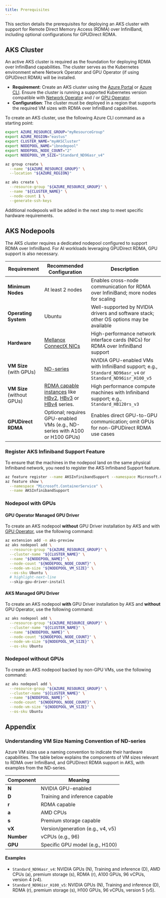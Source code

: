 ```yaml
---
title: Prerequisites
---
```


This section details the prerequisites for deploying an AKS cluster with support for Remote Direct Memory Access (RDMA) over InfiniBand, including optional configurations for GPUDirect RDMA.

## AKS Cluster

An active AKS cluster is required as the foundation for deploying RDMA over InfiniBand capabilities. The cluster serves as the Kubernetes environment where Network Operator and GPU Operator (if using GPUDirect RDMA) will be installed.

- **Requirement**: Create an AKS cluster using the [Azure Portal](https://portal.azure.com) or [Azure CLI](https://learn.microsoft.com/en-us/cli/azure/aks?view=azure-cli-latest). Ensure the cluster is running a supported Kubernetes version compatible with [Network Operator](https://docs.nvidia.com/networking/display/kubernetes2501/platform-support.html) and / or [GPU Operator](https://docs.nvidia.com/datacenter/cloud-native/gpu-operator/latest/platform-support.html).
- **Configuration**: The cluster must be deployed in a region that supports the required VM sizes with RDMA over InfiniBand capabilities.

To create an AKS cluster, use the following Azure CLI command as a starting point:

```bash
export AZURE_RESOURCE_GROUP="myResourceGroup"
export AZURE_REGION="eastus"
export CLUSTER_NAME="myAKSCluster"
export NODEPOOL_NAME="ibnodepool"
export NODEPOOL_NODE_COUNT="2"
export NODEPOOL_VM_SIZE="Standard_ND96asr_v4"

az group create \
  --name "${AZURE_RESOURCE_GROUP}" \
  --location "${AZURE_REGION}"

az aks create \
  --resource-group "${AZURE_RESOURCE_GROUP}" \
  --name "${CLUSTER_NAME}" \
  --node-count 1 \
  --generate-ssh-keys
```

Additional nodepools will be added in the next step to meet specific hardware requirements.

## AKS Nodepools

The AKS cluster requires a dedicated nodepool configured to support RDMA over InfiniBand. For AI workloads leveraging GPUDirect RDMA, GPU support is also necessary.

| Requirement                | Recommended Configuration                                                                                                                                                                                                                                                                                                                                                                                     | Description                                                                                               |
| -------------------------- | ------------------------------------------------------------------------------------------------------------------------------------------------------------------------------------------------------------------------------------------------------------------------------------------------------------------------------------------------------------------------------------------------------------- | --------------------------------------------------------------------------------------------------------- |
| **Minimum Nodes**          | At least 2 nodes                                                                                                                                                                                                                                                                                                                                                                                              | Enables cross-node communication for RDMA over InfiniBand; more nodes for scaling                         |
| **Operating System**       | Ubuntu                                                                                                                                                                                                                                                                                                                                                                                                        | Well-supported by NVIDIA drivers and software stack; other OS options may be available                    |
| **Hardware**               | [Mellanox ConnectX NICs](https://www.nvidia.com/en-us/networking/ethernet-adapters/)                                                                                                                                                                                                                                                                                                                          | High-performance network interface cards (NICs) for RDMA over InfiniBand support                          |
| **VM Size** (with GPUs)    | [ND-series](https://learn.microsoft.com/en-us/azure/virtual-machines/sizes/gpu-accelerated/nd-family)                                                                                                                                                                                                                                                                                                         | NVIDIA GPU-enabled VMs with InfiniBand support; e.g., `Standard_ND96asr_v4` or `Standard_ND96isr_H100_v5` |
| **VM Size** (without GPUs) | [RDMA capable instances](https://learn.microsoft.com/en-us/azure/virtual-machines/setup-infiniband#rdma-capable-instances) like [HBv2](https://learn.microsoft.com/en-us/azure/virtual-machines/hbv2-series-overview), [HBv3](https://learn.microsoft.com/en-us/azure/virtual-machines/hbv3-series-overview) or [HBv4](https://learn.microsoft.com/en-us/azure/virtual-machines/hbv4-series-overview) series. | High performance compute machines with Infiniband support; e.g., `Standard_HB120rs_v3`                    |
| **GPUDirect RDMA**         | Optional; requires GPU-enabled VMs (e.g., ND-series with A100 or H100 GPUs)                                                                                                                                                                                                                                                                                                                                   | Enables direct GPU-to-GPU communication; omit GPUs for non-GPUDirect RDMA use cases                       |

### Register AKS Infiniband Support Feature

To ensure that the machines in the nodepool land on the same physical Infiniband network, you need to register the AKS Infiniband Support feature.

```bash
az feature register --name AKSInfinibandSupport --namespace Microsoft.ContainerService
az feature show \
  --namespace "Microsoft.ContainerService" \
  --name AKSInfinibandSupport
```

### Nodepool with GPUs

#### GPU Operator Managed GPU Driver

To create an AKS nodepool **without** GPU Driver installation by AKS and with [GPU Operator](../configurations/02-gpu-operator.md), use the following command:

```bash
az extension add -n aks-preview
az aks nodepool add \
  --resource-group "${AZURE_RESOURCE_GROUP}" \
  --cluster-name "${CLUSTER_NAME}" \
  --name "${NODEPOOL_NAME}" \
  --node-count "${NODEPOOL_NODE_COUNT}" \
  --node-vm-size "${NODEPOOL_VM_SIZE}" \
  --os-sku Ubuntu \
  # highlight-next-line
  --skip-gpu-driver-install
```

#### AKS Managed GPU Driver

To create an AKS nodepool **with** GPU Driver installation by AKS and **without** GPU Operator, use the following command:

```bash
az aks nodepool add \
  --resource-group "${AZURE_RESOURCE_GROUP}" \
  --cluster-name "${CLUSTER_NAME}" \
  --name "${NODEPOOL_NAME}" \
  --node-count "${NODEPOOL_NODE_COUNT}" \
  --node-vm-size "${NODEPOOL_VM_SIZE}" \
  --os-sku Ubuntu
```

### Nodepool without GPUs

To create an AKS nodepool backed by non-GPU VMs, use the following command:

```bash
az aks nodepool add \
  --resource-group "${AZURE_RESOURCE_GROUP}" \
  --cluster-name "${CLUSTER_NAME}" \
  --name "${NODEPOOL_NAME}" \
  --node-count "${NODEPOOL_NODE_COUNT}" \
  --node-vm-size "${NODEPOOL_VM_SIZE}" \
  --os-sku Ubuntu
```

## Appendix

### Understanding VM Size Naming Convention of ND-series

Azure VM sizes use a naming convention to indicate their hardware capabilities. The table below explains the components of VM sizes relevant to RDMA over InfiniBand, and GPUDirect RDMA support in AKS, with examples from the ND-series.

| Component  | Meaning                           |
| ---------- | --------------------------------- |
| **N**      | NVIDIA GPU-enabled                |
| **D**      | Training and inference capable    |
| **r**      | RDMA capable                      |
| **a**      | AMD CPUs                          |
| **s**      | Premium storage capable           |
| **vX**     | Version/generation (e.g., v4, v5) |
| **Number** | vCPUs (e.g., 96)                  |
| **GPU**    | Specific GPU model (e.g., H100)   |

#### Examples

- `Standard_ND96asr_v4`: NVIDIA GPUs (N), Training and inference (D), AMD CPUs (a), premium storage (s), RDMA (r), A100 GPUs, 96 vCPUs, version 4 (v4).
- `Standard_ND96isr_H100_v5`: NVIDIA GPUs (N), Training and inference (D), RDMA (r), premium storage (s), H100 GPUs, 96 vCPUs, version 5 (v5).
